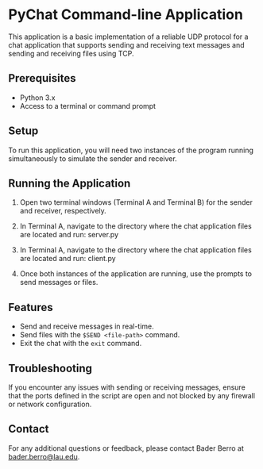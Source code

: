 # PyChat Command-line Application

This application is a basic implementation of a reliable UDP protocol for a chat application that supports sending and receiving text messages and sending and receiving files using TCP.

## Prerequisites

- Python 3.x
- Access to a terminal or command prompt

## Setup

To run this application, you will need two instances of the program running simultaneously to simulate the sender and receiver.

## Running the Application

1. Open two terminal windows (Terminal A and Terminal B) for the sender and receiver, respectively.

2. In Terminal A, navigate to the directory where the chat application files are located and run: server.py

3. In Terminal A, navigate to the directory where the chat application files are located and run: client.py

4. Once both instances of the application are running, use the prompts to send messages or files.

## Features

- Send and receive messages in real-time.
- Send files with the `$SEND <file-path>` command.
- Exit the chat with the `exit` command.

## Troubleshooting

If you encounter any issues with sending or receiving messages, ensure that the ports defined in the script are open and not blocked by any firewall or network configuration.

## Contact

For any additional questions or feedback, please contact Bader Berro at bader.berro@lau.edu.